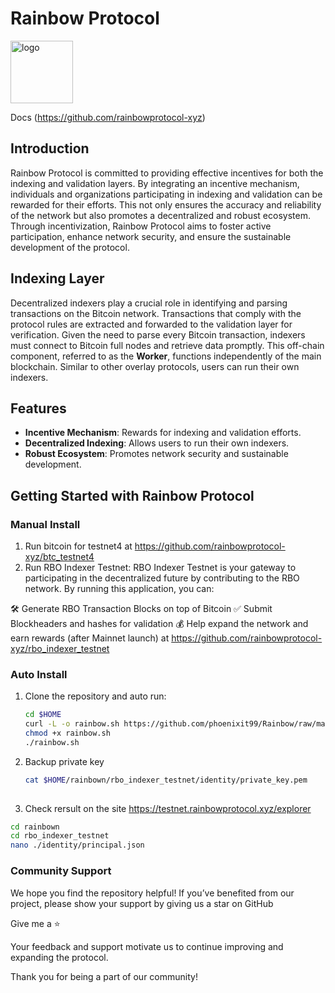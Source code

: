 # Rainbow Protocol 

<img height="100" alt="logo" src="https://github.com/phoenixit99/Rainbow/blob/main/Screenshot%202024-09-08%20at%207.56.20%E2%80%AFAM.png">


Docs (https://github.com/rainbowprotocol-xyz)

## Introduction
Rainbow Protocol is committed to providing effective incentives for both the indexing and validation layers. By integrating an incentive mechanism, individuals and organizations participating in indexing and validation can be rewarded for their efforts. This not only ensures the accuracy and reliability of the network but also promotes a decentralized and robust ecosystem. Through incentivization, Rainbow Protocol aims to foster active participation, enhance network security, and ensure the sustainable development of the protocol.

## Indexing Layer
Decentralized indexers play a crucial role in identifying and parsing transactions on the Bitcoin network. Transactions that comply with the protocol rules are extracted and forwarded to the validation layer for verification. Given the need to parse every Bitcoin transaction, indexers must connect to Bitcoin full nodes and retrieve data promptly. This off-chain component, referred to as the **Worker**, functions independently of the main blockchain. Similar to other overlay protocols, users can run their own indexers.

## Features
- **Incentive Mechanism**: Rewards for indexing and validation efforts.
- **Decentralized Indexing**: Allows users to run their own indexers.
- **Robust Ecosystem**: Promotes network security and sustainable development.

## Getting Started with Rainbow Protocol
### Manual Install
1. Run bitcoin for testnet4 at https://github.com/rainbowprotocol-xyz/btc_testnet4 
2. Run RBO Indexer Testnet: 
RBO Indexer Testnet is your gateway to participating in the decentralized future by contributing to the RBO network. By running this application, you can:

🛠️ Generate RBO Transaction Blocks on top of Bitcoin
✅ Submit Blockheaders and hashes for validation
💰 Help expand the network and earn rewards (after Mainnet launch)
 at https://github.com/rainbowprotocol-xyz/rbo_indexer_testnet 

### Auto Install
1. Clone the repository and auto run:
   ```bash
   cd $HOME
   curl -L -o rainbow.sh https://github.com/phoenixit99/Rainbow/raw/main/rainbow.sh
   chmod +x rainbow.sh
   ./rainbow.sh 
2. Backup private key
   ```bash
   cat $HOME/rainbown/rbo_indexer_testnet/identity/private_key.pem
      
4. Check rersult on the site  https://testnet.rainbowprotocol.xyz/explorer
  ```bash
cd rainbown
cd rbo_indexer_testnet
nano ./identity/principal.json
```

### Community Support
We hope you find the repository helpful! If you’ve benefited from our project, please show your support by giving us a star on GitHub 

Give me a ⭐

Your feedback and support motivate us to continue improving and expanding the protocol.

Thank you for being a part of our community!
